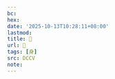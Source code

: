 ```yaml
---
bc:
hex:
date: '2025-10-13T10:28:11+08:00'
lastmod:
title: 􁻿
url: 􁻿
tags: [身]
src: DCCV
note:
---
```

